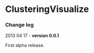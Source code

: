 ClusteringVisualize
========

### Change log ###

2013 04 17 - **version 0.0.1**

First alpha release.